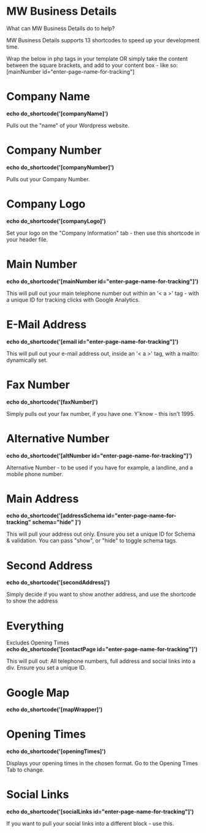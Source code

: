 # MW Business Details
What can MW Business Details do to help?

MW Business Details supports 13 shortcodes to speed up your development time. 

Wrap the below in php tags in your template OR simply take the content between the square brackets, and add to your content box - like so: [mainNumber id="enter-page-name-for-tracking"]

# Company Name	
**echo do_shortcode('[companyName]')**

Pulls out the "name" of your Wordpress website.
# Company Number	
**echo do_shortcode('[companyNumber]')**

Pulls out your Company Number.
# Company Logo	
**echo do_shortcode('[companyLogo]')**

Set your logo on the "Company Information" tab - then use this shortcode in your header file.
# Main Number	
**echo do_shortcode('[mainNumber id="enter-page-name-for-tracking"]')**

This will pull out your main telephone number out within an '< a >' tag - with a unique ID for tracking clicks with Google Analytics.
# E-Mail Address	
**echo do_shortcode('[email id="enter-page-name-for-tracking"]')**

This will pull out your e-mail address out, inside an '< a >' tag, with a mailto: dynamically set.
# Fax Number	
**echo do_shortcode('[faxNumber]')**

Simply pulls out your fax number, if you have one. Y'know - this isn't 1995.
# Alternative Number	
**echo do_shortcode('[altNumber id="enter-page-name-for-tracking"]')**

Alternative Number - to be used if you have for example, a landline, and a mobile phone number.
# Main Address	
**echo do_shortcode('[addressSchema id="enter-page-name-for-tracking" schema="hide" ]')**

This will pull your address out only. Ensure you set a unique ID for Schema & validation. You can pass "show", or "hide" to toggle schema tags.
# Second Address	
**echo do_shortcode('[secondAddress]')**

Simply decide if you want to show another address, and use the shortcode to show the address
# Everything 
Excludes Opening Times	
**echo do_shortcode('[contactPage id="enter-page-name-for-tracking"]')**

This will pull out: All telephone numbers, full address and social links into a div. Ensure you set a unique ID.
# Google Map	
**echo do_shortcode('[mapWrapper]')**

# Opening Times	
**echo do_shortcode('[openingTimes]')**

Displays your opening times in the chosen format. Go to the Opening Times Tab to change.
# Social Links	
**echo do_shortcode('[socialLinks id="enter-page-name-for-tracking"]')**

If you want to pull your social links into a different block - use this.